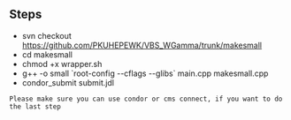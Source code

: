 Steps
-------

- svn checkout https://github.com/PKUHEPEWK/VBS_WGamma/trunk/makesmall
- cd makesmall
- chmod +x wrapper.sh
- g++ -o small \`root-config --cflags --glibs\` main.cpp makesmall.cpp
- condor_submit submit.jdl

`Please make sure you can use condor or cms connect, if you want to do the last step`

